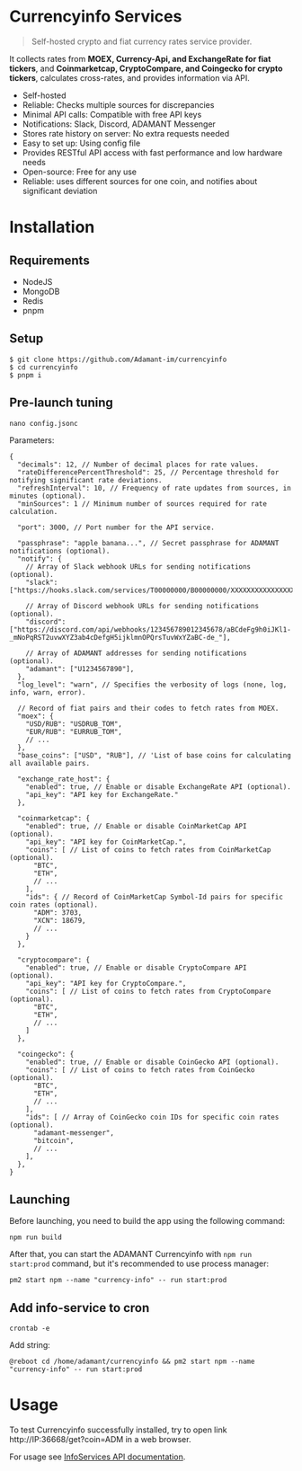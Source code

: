 # Currencyinfo Services

> Self-hosted crypto and fiat currency rates service provider.

It collects rates from **MOEX, Currency-Api, and ExchangeRate for fiat tickers**, and **Coinmarketcap, CryptoCompare, and Coingecko for crypto tickers**, calculates cross-rates, and provides information via API.

- Self-hosted
- Reliable: Checks multiple sources for discrepancies
- Minimal API calls: Compatible with free API keys
- Notifications: Slack, Discord, ADAMANT Messenger
- Stores rate history on server: No extra requests needed
- Easy to set up: Using config file
- Provides RESTful API access with fast performance and low hardware needs
- Open-source: Free for any use
- Reliable: uses different sources for one coin, and notifies about significant deviation

# Installation

## Requirements

- NodeJS
- MongoDB
- Redis
- pnpm

## Setup

```
$ git clone https://github.com/Adamant-im/currencyinfo
$ cd currencyinfo
$ pnpm i
```

## Pre-launch tuning

```
nano config.jsonc
```

Parameters:

```jsonc
{
  "decimals": 12, // Number of decimal places for rate values.
  "rateDifferencePercentThreshold": 25, // Percentage threshold for notifying significant rate deviations.
  "refreshInterval": 10, // Frequency of rate updates from sources, in minutes (optional).
  "minSources": 1 // Minimum number of sources required for rate calculation.

  "port": 3000, // Port number for the API service.

  "passphrase": "apple banana...", // Secret passphrase for ADAMANT notifications (optional).
  "notify": {
    // Array of Slack webhook URLs for sending notifications (optional).
    "slack": ["https://hooks.slack.com/services/T00000000/B00000000/XXXXXXXXXXXXXXXXXXXXXXXX"],

    // Array of Discord webhook URLs for sending notifications (optional).
    "discord": ["https://discord.com/api/webhooks/123456789012345678/aBCdeFg9h0iJKl1-_mNoPqRST2uvwXYZ3ab4cDefgH5ijklmnOPQrsTuvWxYZaBC-de_"],

    // Array of ADAMANT addresses for sending notifications (optional).
    "adamant": ["U1234567890"],
  },
  "log_level": "warn", // Specifies the verbosity of logs (none, log, info, warn, error).

  // Record of fiat pairs and their codes to fetch rates from MOEX.
  "moex": {
    "USD/RUB": "USDRUB_TOM",
    "EUR/RUB": "EURRUB_TOM",
    // ...
  },
  "base_coins": ["USD", "RUB"], // 'List of base coins for calculating all available pairs.

  "exchange_rate_host": {
    "enabled": true, // Enable or disable ExchangeRate API (optional).
    "api_key": "API key for ExchangeRate."
  },

  "coinmarketcap": {
    "enabled": true, // Enable or disable CoinMarketCap API (optional).
    "api_key": "API key for CoinMarketCap.",
    "coins": [ // List of coins to fetch rates from CoinMarketCap (optional).
      "BTC",
      "ETH",
      // ...
    ],
    "ids": { // Record of CoinMarketCap Symbol-Id pairs for specific coin rates (optional).
      "ADM": 3703,
      "XCN": 18679,
      // ...
    }
  },

  "cryptocompare": {
    "enabled": true, // Enable or disable CryptoCompare API (optional).
    "api_key": "API key for CryptoCompare.",
    "coins": [ // List of coins to fetch rates from CryptoCompare (optional).
      "BTC",
      "ETH",
      // ...
    ]
  },

  "coingecko": {
    "enabled": true, // Enable or disable CoinGecko API (optional).
    "coins": [ // List of coins to fetch rates from CoinGecko (optional).
      "BTC",
      "ETH",
      // ...
    ],
    "ids": [ // Array of CoinGecko coin IDs for specific coin rates (optional).
      "adamant-messenger",
      "bitcoin",
      // ...
    ],
  },
}
```

## Launching

Before launching, you need to build the app using the following command:

```
npm run build
```

After that, you can start the ADAMANT Currencyinfo with `npm run start:prod` command, but it's recommended to use process manager:

```
pm2 start npm --name "currency-info" -- run start:prod
```

## Add info-service to cron

```
crontab -e
```

Add string:

```
@reboot cd /home/adamant/currencyinfo && pm2 start npm --name "currency-info" -- run start:prod
```

# Usage

To test Currencyinfo successfully installed, try to open link
http://IP:36668/get?coin=ADM in a web browser.

For usage see [InfoServices API documentation](https://github.com/Adamant-im/currencyinfo/wiki/InfoServices-API-documentation).
